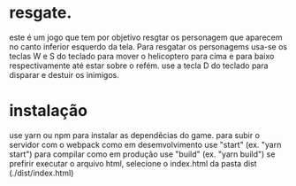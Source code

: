 # resgate.

este é um jogo que tem por objetivo resgtar os personagem que aparecem no canto inferior esquerdo da tela.
Para resgatar os personagems usa-se os teclas W e S do teclado para mover o helicoptero para cima e para baixo respectivamente até estar sobre o refém.
 use a tecla D do teclado para disparar e destuir os inimigos.
 
 # instalação
use yarn ou npm para instalar as dependẽcias do game.
para subir o servidor com o webpack como em desemvolvimento use "start" (ex. "yarn start")
para compilar como em produção use "build" (ex. "yarn build")
se prefirir executar o arquivo html, selecione o index.html da pasta dist (./dist/index.html)
